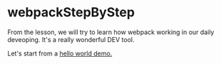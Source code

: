 # webpackStepByStep
From the lesson, we will try to learn how webpack working in our daily deveoping.
It's a really wonderful DEV tool.

Let's start from a <a href = "https://github.com/gycdgg/webpackStepByStep/tree/master/lesson1/1helloWorld">hello world demo.</a>
